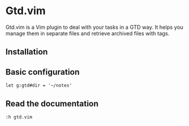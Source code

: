 # Gtd.vim

Gtd.vim is a Vim plugin to deal with your tasks in a GTD way. It helps you
manage them in separate files and retrieve archived files with tags.

## Installation

## Basic configuration

	let g:gtd#dir = '~/notes'

## Read the documentation

	:h gtd.vim
